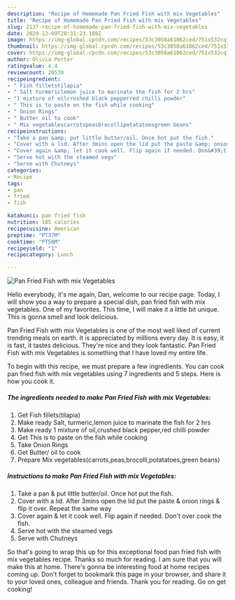 ```yaml
---
description: "Recipe of Homemade Pan Fried Fish with mix Vegetables"
title: "Recipe of Homemade Pan Fried Fish with mix Vegetables"
slug: 2137-recipe-of-homemade-pan-fried-fish-with-mix-vegetables
date: 2020-12-09T20:31:23.188Z
image: https://img-global.cpcdn.com/recipes/53c3058a61062ced/751x532cq70/pan-fried-fish-with-mix-vegetables-recipe-main-photo.jpg
thumbnail: https://img-global.cpcdn.com/recipes/53c3058a61062ced/751x532cq70/pan-fried-fish-with-mix-vegetables-recipe-main-photo.jpg
cover: https://img-global.cpcdn.com/recipes/53c3058a61062ced/751x532cq70/pan-fried-fish-with-mix-vegetables-recipe-main-photo.jpg
author: Olivia Porter
ratingvalue: 4.4
reviewcount: 20539
recipeingredient:
- " Fish filletstilapia"
- " Salt turmericlemon juice to marinate the fish for 2 hrs"
- "1 mixture of oilcrushed black pepperred chilli powder"
- " This is to paste on the fish while cooking"
- " Onion Rings"
- " Butter oil to cook"
- " Mix vegetablescarrotspeasbrocollipotatatoesgreen beans"
recipeinstructions:
- "Take a pan &amp; put little butter/oil. Once hot put the fish."
- "Cover with a lid. After 3mins open the lid put the paste &amp; onion rings &amp; flip it over. Repeat the same way"
- "Cover again &amp; let it cook well. Flip again if needed. Don&#39;t over cook the fish."
- "Serve hot with the steamed vegs"
- "Serve with Chutneys"
categories:
- Recipe
tags:
- pan
- fried
- fish

katakunci: pan fried fish 
nutrition: 185 calories
recipecuisine: American
preptime: "PT37M"
cooktime: "PT58M"
recipeyield: "1"
recipecategory: Lunch

---
```



![Pan Fried Fish with mix Vegetables](https://img-global.cpcdn.com/recipes/53c3058a61062ced/751x532cq70/pan-fried-fish-with-mix-vegetables-recipe-main-photo.jpg)

Hello everybody, it's me again, Dan, welcome to our recipe page. Today, I will show you a way to prepare a special dish, pan fried fish with mix vegetables. One of my favorites. This time, I will make it a little bit unique. This is gonna smell and look delicious.



Pan Fried Fish with mix Vegetables is one of the most well liked of current trending meals on earth. It is appreciated by millions every day. It is easy, it is fast, it tastes delicious. They're nice and they look fantastic. Pan Fried Fish with mix Vegetables is something that I have loved my entire life.


To begin with this recipe, we must prepare a few ingredients. You can cook pan fried fish with mix vegetables using 7 ingredients and 5 steps. Here is how you cook it.

<!--inarticleads1-->

##### The ingredients needed to make Pan Fried Fish with mix Vegetables:

1. Get  Fish fillets(tilapia)
1. Make ready  Salt, turmeric,lemon juice to marinate the fish for 2 hrs
1. Make ready 1 mixture of oil,crushed black pepper,red chilli powder
1. Get  This is to paste on the fish while cooking
1. Take  Onion Rings
1. Get  Butter/ oil to cook
1. Prepare  Mix vegetables(carrots,peas,brocolli,potatatoes,green beans)




<!--inarticleads2-->

##### Instructions to make Pan Fried Fish with mix Vegetables:

1. Take a pan &amp; put little butter/oil. Once hot put the fish.
1. Cover with a lid. After 3mins open the lid put the paste &amp; onion rings &amp; flip it over. Repeat the same way
1. Cover again &amp; let it cook well. Flip again if needed. Don&#39;t over cook the fish.
1. Serve hot with the steamed vegs
1. Serve with Chutneys




So that's going to wrap this up for this exceptional food pan fried fish with mix vegetables recipe. Thanks so much for reading. I am sure that you will make this at home. There's gonna be interesting food at home recipes coming up. Don't forget to bookmark this page in your browser, and share it to your loved ones, colleague and friends. Thank you for reading. Go on get cooking!
